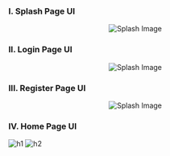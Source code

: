 ### I. Splash Page UI

<div align="center">
  <img src="https://github.com/vanvinh2k2/Capstone_2/assets/94769800/5c672703-28be-4ea0-9cd1-6cbf58d191e0" alt="Splash Image">
</div>

### II. Login Page UI

<div align="center">
  <img src="https://github.com/vanvinh2k2/Capstone_2/assets/94769800/18f7022e-b26d-41e9-8eec-d1e4ffed1547" alt="Splash Image">
</div>

### III. Register Page UI

<div align="center">
  <img src="https://github.com/vanvinh2k2/Capstone_2/assets/94769800/dfa29a92-2133-47da-a6c0-cf0296e02a7a" alt="Splash Image">
</div>

### IV. Home Page UI

![h1](https://github.com/vanvinh2k2/Capstone_2/assets/94769800/d00cd768-75fa-4c42-8ef8-bf7b28de6546)
![h2](https://github.com/vanvinh2k2/Capstone_2/assets/94769800/433c7df5-d589-4d53-9fe4-20a87dfcb19d)


